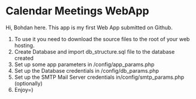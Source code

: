 # Calendar Meetings WebApp

Hi, Bohdan here. This app is my first Web App submitted on Github.

1. To use it you need to download the source files to the root of your web hosting.
2. Create Database and import db_structure.sql file to the database created
3. Set up some app parameters in /config/app_params.php 
4. Set up the Database credentials in /config/db_params.php
5. Set up the SMTP Mail Server credentials in/config/smtp_params.php (optionally)
6. Enjoy=)
